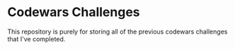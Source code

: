 # Codewars Challenges

This repository is purely for storing all of the previous codewars challenges that I've completed.
